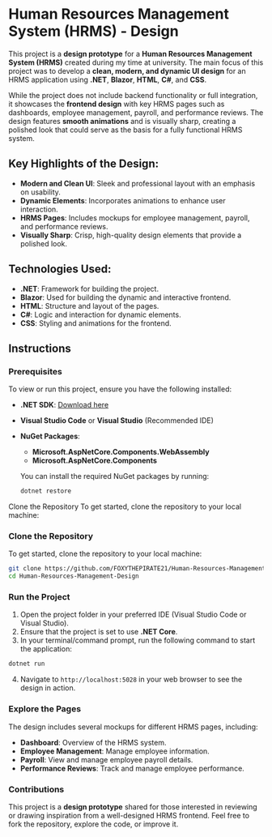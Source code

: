 # Human Resources Management System (HRMS) - Design

This project is a **design prototype** for a **Human Resources Management System (HRMS)** created during my time at university. The main focus of this project was to develop a **clean, modern, and dynamic UI design** for an HRMS application using **.NET**, **Blazor**, **HTML**, **C#**, and **CSS**.

While the project does not include backend functionality or full integration, it showcases the **frontend design** with key HRMS pages such as dashboards, employee management, payroll, and performance reviews. The design features **smooth animations** and is visually sharp, creating a polished look that could serve as the basis for a fully functional HRMS system.

## Key Highlights of the Design:
- **Modern and Clean UI**: Sleek and professional layout with an emphasis on usability.
- **Dynamic Elements**: Incorporates animations to enhance user interaction.
- **HRMS Pages**: Includes mockups for employee management, payroll, and performance reviews.
- **Visually Sharp**: Crisp, high-quality design elements that provide a polished look.

## Technologies Used:
- **.NET**: Framework for building the project.
- **Blazor**: Used for building the dynamic and interactive frontend.
- **HTML**: Structure and layout of the pages.
- **C#**: Logic and interaction for dynamic elements.
- **CSS**: Styling and animations for the frontend.

## Instructions

### Prerequisites
To view or run this project, ensure you have the following installed:

- **.NET SDK**: [Download here](https://dotnet.microsoft.com/download)
- **Visual Studio Code** or **Visual Studio** (Recommended IDE)
- **NuGet Packages**:
  - **Microsoft.AspNetCore.Components.WebAssembly**
  - **Microsoft.AspNetCore.Components**
  
  You can install the required NuGet packages by running:

  ```bash
  dotnet restore
Clone the Repository
To get started, clone the repository to your local machine:

### Clone the Repository

To get started, clone the repository to your local machine:

```bash
git clone https://github.com/FOXYTHEPIRATE21/Human-Resources-Management-Design.git
cd Human-Resources-Management-Design
```

### Run the Project

1. Open the project folder in your preferred IDE (Visual Studio Code or Visual Studio).
2. Ensure that the project is set to use **.NET Core**.
3. In your terminal/command prompt, run the following command to start the application:

```bash
dotnet run
```

4. Navigate to `http://localhost:5028` in your web browser to see the design in action.

### Explore the Pages

The design includes several mockups for different HRMS pages, including:
- **Dashboard**: Overview of the HRMS system.
- **Employee Management**: Manage employee information.
- **Payroll**: View and manage employee payroll details.
- **Performance Reviews**: Track and manage employee performance.

### Contributions

This project is a **design prototype** shared for those interested in reviewing or drawing inspiration from a well-designed HRMS frontend. Feel free to fork the repository, explore the code, or improve it.
